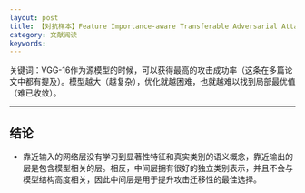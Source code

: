 ```yaml
---
layout: post
title: 【对抗样本】Feature Importance-aware Transferable Adversarial Attacks
category: 文献阅读
keywords: 
---
```


关键词：VGG-16作为源模型的时候，可以获得最高的攻击成功率（这条在多篇论文中都有提及）。模型越大（越复杂），优化就越困难，也就越难以找到局部最优值（难已收敛）。

---





## 结论

+ 靠近输入的网络层没有学习到显著性特征和真实类别的语义概念，靠近输出的层是包含模型相关的层。相反，中间层拥有很好的独立类别表示，并且不会与模型结构高度相关，因此中间层是用于提升攻击迁移性的最佳选择。